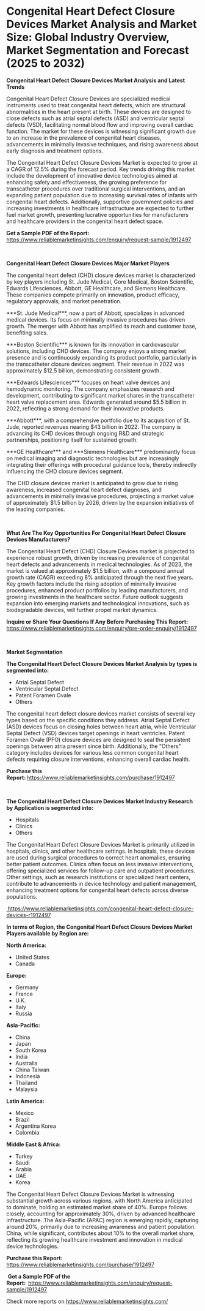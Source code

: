 <p><h1>Congenital Heart Defect Closure Devices Market Analysis and Market Size: Global Industry Overview, Market Segmentation and Forecast (2025 to 2032)</h1></p><p><strong>Congenital Heart Defect Closure Devices Market Analysis and Latest Trends</strong></p>
<p><p>Congenital Heart Defect Closure Devices are specialized medical instruments used to treat congenital heart defects, which are structural abnormalities in the heart present at birth. These devices are designed to close defects such as atrial septal defects (ASD) and ventricular septal defects (VSD), facilitating normal blood flow and improving overall cardiac function. The market for these devices is witnessing significant growth due to an increase in the prevalence of congenital heart diseases, advancements in minimally invasive techniques, and rising awareness about early diagnosis and treatment options.</p><p>The Congenital Heart Defect Closure Devices Market is expected to grow at a CAGR of 12.5% during the forecast period. Key trends driving this market include the development of innovative device technologies aimed at enhancing safety and effectiveness, the growing preference for transcatheter procedures over traditional surgical interventions, and an expanding patient population due to increasing survival rates of infants with congenital heart defects. Additionally, supportive government policies and increasing investments in healthcare infrastructure are expected to further fuel market growth, presenting lucrative opportunities for manufacturers and healthcare providers in the congenital heart defect space.</p></p>
<p><strong>Get a Sample PDF of the Report:&nbsp;</strong> <a href="https://www.reliablemarketinsights.com/enquiry/request-sample/1912497?utm_campaign=2933&utm_medium=2&utm_source=Github&utm_content=ia&utm_term=05032025&utm_id=congenital-heart-defect-closure-devices">https://www.reliablemarketinsights.com/enquiry/request-sample/1912497</a></p>
<p>&nbsp;</p>
<p><strong>Congenital Heart Defect Closure Devices Major Market Players</strong></p>
<p><p>The congenital heart defect (CHD) closure devices market is characterized by key players including St. Jude Medical, Gore Medical, Boston Scientific, Edwards Lifesciences, Abbott, GE Healthcare, and Siemens Healthcare. These companies compete primarily on innovation, product efficacy, regulatory approvals, and market penetration.</p><p>***St. Jude Medical***, now a part of Abbott, specializes in advanced medical devices. Its focus on minimally invasive procedures has driven growth. The merger with Abbott has amplified its reach and customer base, benefiting sales. </p><p>***Boston Scientific*** is known for its innovation in cardiovascular solutions, including CHD devices. The company enjoys a strong market presence and is continuously expanding its product portfolio, particularly in the transcatheter closure devices segment. Their revenue in 2022 was approximately $12.5 billion, demonstrating consistent growth.</p><p>***Edwards Lifesciences*** focuses on heart valve devices and hemodynamic monitoring. The company emphasizes research and development, contributing to significant market shares in the transcatheter heart valve replacement area. Edwards generated around $5.5 billion in 2022, reflecting a strong demand for their innovative products.</p><p>***Abbott***, with a comprehensive portfolio due to its acquisition of St. Jude, reported revenues nearing $43 billion in 2022. The company is advancing its CHD devices through ongoing R&D and strategic partnerships, positioning itself for sustained growth.</p><p>***GE Healthcare*** and ***Siemens Healthcare*** predominantly focus on medical imaging and diagnostic technologies but are increasingly integrating their offerings with procedural guidance tools, thereby indirectly influencing the CHD closure devices segment.</p><p>The CHD closure devices market is anticipated to grow due to rising awareness, increased congenital heart defect diagnoses, and advancements in minimally invasive procedures, projecting a market value of approximately $1.5 billion by 2026, driven by the expansion initiatives of the leading companies.</p></p>
<p>&nbsp;</p>
<p><strong>What Are The Key Opportunities For Congenital Heart Defect Closure Devices Manufacturers?</strong></p>
<p><p>The Congenital Heart Defect (CHD) Closure Devices market is projected to experience robust growth, driven by increasing prevalence of congenital heart defects and advancements in medical technologies. As of 2023, the market is valued at approximately $1.5 billion, with a compound annual growth rate (CAGR) exceeding 8% anticipated through the next five years. Key growth factors include the rising adoption of minimally invasive procedures, enhanced product portfolios by leading manufacturers, and growing investments in the healthcare sector. Future outlook suggests expansion into emerging markets and technological innovations, such as biodegradable devices, will further propel market dynamics.</p></p>
<p><strong>Inquire or Share Your Questions If Any Before Purchasing This Report:</strong> <a href="https://www.reliablemarketinsights.com/enquiry/pre-order-enquiry/1912497?utm_campaign=2933&utm_medium=2&utm_source=Github&utm_content=ia&utm_term=05032025&utm_id=congenital-heart-defect-closure-devices">https://www.reliablemarketinsights.com/enquiry/pre-order-enquiry/1912497</a></p>
<p>&nbsp;</p>
<p><strong>Market Segmentation</strong></p>
<p><strong>The Congenital Heart Defect Closure Devices Market Analysis by types is segmented into:</strong></p>
<p><ul><li>Atrial Septal Defect</li><li>Ventricular Septal Defect</li><li>Patent Foramen Ovale</li><li>Others</li></ul></p>
<p><p>The congenital heart defect closure devices market consists of several key types based on the specific conditions they address. Atrial Septal Defect (ASD) devices focus on closing holes between heart atria, while Ventricular Septal Defect (VSD) devices target openings in heart ventricles. Patent Foramen Ovale (PFO) closure devices are designed to seal the persistent openings between atria present since birth. Additionally, the "Others" category includes devices for various less common congenital heart defects requiring closure interventions, enhancing overall cardiac health.</p></p>
<p><strong>Purchase this Report:&nbsp;</strong><a href="https://www.reliablemarketinsights.com/purchase/1912497?utm_campaign=2933&utm_medium=2&utm_source=Github&utm_content=ia&utm_term=05032025&utm_id=congenital-heart-defect-closure-devices">https://www.reliablemarketinsights.com/purchase/1912497</a></p>
<p>&nbsp;</p>
<p><strong>The Congenital Heart Defect Closure Devices Market Industry Research by Application is segmented into:</strong></p>
<p><ul><li>Hospitals</li><li>Clinics</li><li>Others</li></ul></p>
<p><p>The Congenital Heart Defect Closure Devices Market is primarily utilized in hospitals, clinics, and other healthcare settings. In hospitals, these devices are used during surgical procedures to correct heart anomalies, ensuring better patient outcomes. Clinics often focus on less invasive interventions, offering specialized services for follow-up care and outpatient procedures. Other settings, such as research institutions or specialized heart centers, contribute to advancements in device technology and patient management, enhancing treatment options for congenital heart defects across diverse populations.</p></p>
<p><a href="https://www.reliablemarketinsights.com/congenital-heart-defect-closure-devices-r1912497?utm_campaign=2933&utm_medium=2&utm_source=Github&utm_content=ia&utm_term=05032025&utm_id=congenital-heart-defect-closure-devices">&nbsp;https://www.reliablemarketinsights.com/congenital-heart-defect-closure-devices-r1912497</a></p>
<p><strong>In terms of Region, the Congenital Heart Defect Closure Devices Market Players available by Region are:</strong></p>
<p>
    <p> <strong> North America: </strong>
        <ul>
            <li>United States</li>
            <li>Canada</li>
        </ul>
        </p> 
    <p> <strong> Europe: </strong>
        <ul>
            <li>Germany</li>
            <li>France</li>
            <li>U.K.</li>
            <li>Italy</li>
            <li>Russia</li>
        </ul>
        </p> 
    <p> <strong> Asia-Pacific: </strong>
        <ul>
            <li>China</li>
            <li>Japan</li>
            <li>South Korea</li>
            <li>India</li>
            <li>Australia</li>
            <li>China Taiwan</li>
            <li>Indonesia</li>
            <li>Thailand</li>
            <li>Malaysia</li>
        </ul>
        </p> 
    <p> <strong> Latin America: </strong>
        <ul>
            <li>Mexico</li>
            <li>Brazil</li>
            <li>Argentina Korea</li>
            <li>Colombia</li>
        </ul>
        </p> 
    <p> <strong> Middle East & Africa: </strong>
        <ul>
            <li>Turkey</li>
            <li>Saudi</li>
            <li>Arabia</li>
            <li>UAE</li>
            <li>Korea</li>
        </ul>
    </p>
    </p>
<p><p>The Congenital Heart Defect Closure Devices Market is witnessing substantial growth across various regions, with North America anticipated to dominate, holding an estimated market share of 40%. Europe follows closely, accounting for approximately 30%, driven by advanced healthcare infrastructure. The Asia-Pacific (APAC) region is emerging rapidly, capturing around 20%, primarily due to increasing awareness and patient population. China, while significant, contributes about 10% to the overall market share, reflecting its growing healthcare investment and innovation in medical device technologies.</p></p>
<p><strong>Purchase this Report: </strong><a href="https://www.reliablemarketinsights.com/purchase/1912497?utm_campaign=2933&utm_medium=2&utm_source=Github&utm_content=ia&utm_term=05032025&utm_id=congenital-heart-defect-closure-devices">https://www.reliablemarketinsights.com/purchase/1912497</a></p>
<p>&nbsp;<strong>Get a Sample PDF of the Report:&nbsp;&nbsp;</strong><a href="https://www.reliablemarketinsights.com/enquiry/request-sample/1912497?utm_campaign=2933&utm_medium=2&utm_source=Github&utm_content=ia&utm_term=05032025&utm_id=congenital-heart-defect-closure-devices">https://www.reliablemarketinsights.com/enquiry/request-sample/1912497</a></p>
<p><strong></strong></p>
<p>Check more reports on <a href="https://www.reliablemarketinsights.com/?utm_campaign=2933&utm_medium=2&utm_source=Github&utm_content=ia&utm_term=05032025&utm_id=congenital-heart-defect-closure-devices">https://www.reliablemarketinsights.com/</a></p>
